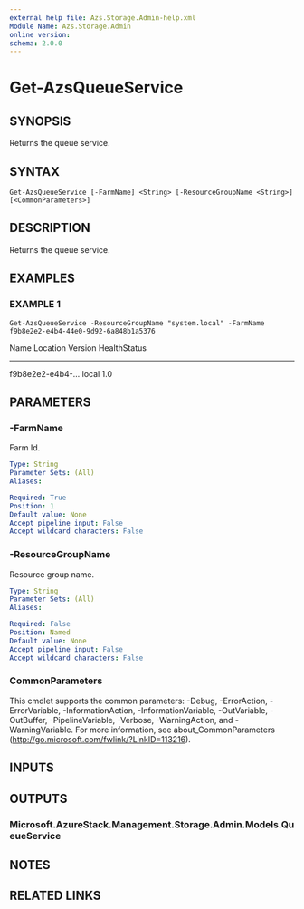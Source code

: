 ```yaml
---
external help file: Azs.Storage.Admin-help.xml
Module Name: Azs.Storage.Admin
online version:
schema: 2.0.0
---
```


# Get-AzsQueueService

## SYNOPSIS
Returns the queue service.

## SYNTAX

```
Get-AzsQueueService [-FarmName] <String> [-ResourceGroupName <String>] [<CommonParameters>]
```

## DESCRIPTION
Returns the queue service.

## EXAMPLES

### EXAMPLE 1
```
Get-AzsQueueService -ResourceGroupName "system.local" -FarmName f9b8e2e2-e4b4-44e0-9d92-6a848b1a5376
```

Name              Location          Version           HealthStatus
----              --------          -------           ------------
f9b8e2e2-e4b4-...
local             1.0

## PARAMETERS

### -FarmName
Farm Id.

```yaml
Type: String
Parameter Sets: (All)
Aliases:

Required: True
Position: 1
Default value: None
Accept pipeline input: False
Accept wildcard characters: False
```

### -ResourceGroupName
Resource group name.

```yaml
Type: String
Parameter Sets: (All)
Aliases:

Required: False
Position: Named
Default value: None
Accept pipeline input: False
Accept wildcard characters: False
```

### CommonParameters
This cmdlet supports the common parameters: -Debug, -ErrorAction, -ErrorVariable, -InformationAction, -InformationVariable, -OutVariable, -OutBuffer, -PipelineVariable, -Verbose, -WarningAction, and -WarningVariable.
For more information, see about_CommonParameters (http://go.microsoft.com/fwlink/?LinkID=113216).

## INPUTS

## OUTPUTS

### Microsoft.AzureStack.Management.Storage.Admin.Models.QueueService

## NOTES

## RELATED LINKS
